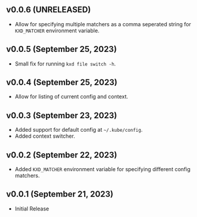 ## v0.0.6 (UNRELEASED)
* Allow for specifying multiple matchers as a comma seperated string for `KXD_MATCHER` environment variable.

## v0.0.5 (September 25, 2023)
* Small fix for running `kxd file switch -h`.

## v0.0.4 (September 25, 2023)
* Allow for listing of current config and context.

## v0.0.3 (September 23, 2023)
* Added support for default config at `~/.kube/config`.
* Added context switcher.

## v0.0.2 (September 22, 2023)
* Added `KXD_MATCHER` environment variable for specifying different config matchers.

## v0.0.1 (September 21, 2023)
* Initial Release
